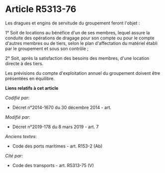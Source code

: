 # Article R5313-76

Les dragues et engins de servitude du groupement feront l'objet :

1° Soit de locations au bénéfice d'un de ses membres, lequel assure la conduite des opérations de dragage pour son compte ou
pour le compte d'autres membres ou de tiers, selon le plan d'affectation du matériel établi par le groupement et sous son
contrôle ;

2° Soit, après la satisfaction des besoins des membres, d'une location directe à des tiers.

Les prévisions du compte d'exploitation annuel du groupement doivent être présentées en équilibre.

**Liens relatifs à cet article**

_Codifié par_:

  - Décret n°2014-1670 du 30 décembre 2014 - art.

_Modifié par_:

  - Décret n°2019-178 du 8 mars 2019 - art. 7

_Anciens textes_:

  - Code des ports maritimes - art. R153-2 (Ab)

_Cité par_:

  - Code des transports - art. R5313-75 (V)
